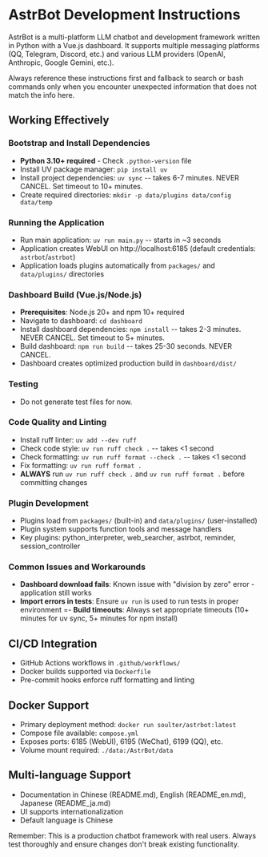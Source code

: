 # AstrBot Development Instructions

AstrBot is a multi-platform LLM chatbot and development framework written in Python with a Vue.js dashboard. It supports multiple messaging platforms (QQ, Telegram, Discord, etc.) and various LLM providers (OpenAI, Anthropic, Google Gemini, etc.).

Always reference these instructions first and fallback to search or bash commands only when you encounter unexpected information that does not match the info here.

## Working Effectively

### Bootstrap and Install Dependencies
- **Python 3.10+ required** - Check `.python-version` file
- Install UV package manager: `pip install uv`
- Install project dependencies: `uv sync` -- takes 6-7 minutes. NEVER CANCEL. Set timeout to 10+ minutes.
- Create required directories: `mkdir -p data/plugins data/config data/temp`

### Running the Application
- Run main application: `uv run main.py` -- starts in ~3 seconds
- Application creates WebUI on http://localhost:6185 (default credentials: `astrbot`/`astrbot`)
- Application loads plugins automatically from `packages/` and `data/plugins/` directories

### Dashboard Build (Vue.js/Node.js)
- **Prerequisites**: Node.js 20+ and npm 10+ required
- Navigate to dashboard: `cd dashboard`
- Install dashboard dependencies: `npm install` -- takes 2-3 minutes. NEVER CANCEL. Set timeout to 5+ minutes.
- Build dashboard: `npm run build` -- takes 25-30 seconds. NEVER CANCEL.
- Dashboard creates optimized production build in `dashboard/dist/`

### Testing
- Do not generate test files for now.

### Code Quality and Linting
- Install ruff linter: `uv add --dev ruff`
- Check code style: `uv run ruff check .` -- takes <1 second
- Check formatting: `uv run ruff format --check .` -- takes <1 second
- Fix formatting: `uv run ruff format .`
- **ALWAYS** run `uv run ruff check .` and `uv run ruff format .` before committing changes

### Plugin Development
- Plugins load from `packages/` (built-in) and `data/plugins/` (user-installed)
- Plugin system supports function tools and message handlers
- Key plugins: python_interpreter, web_searcher, astrbot, reminder, session_controller

### Common Issues and Workarounds
- **Dashboard download fails**: Known issue with "division by zero" error - application still works
- **Import errors in tests**: Ensure `uv run` is used to run tests in proper environment
=- **Build timeouts**: Always set appropriate timeouts (10+ minutes for uv sync, 5+ minutes for npm install)

## CI/CD Integration
- GitHub Actions workflows in `.github/workflows/`
- Docker builds supported via `Dockerfile`
- Pre-commit hooks enforce ruff formatting and linting

## Docker Support
- Primary deployment method: `docker run soulter/astrbot:latest`
- Compose file available: `compose.yml`
- Exposes ports: 6185 (WebUI), 6195 (WeChat), 6199 (QQ), etc.
- Volume mount required: `./data:/AstrBot/data`

## Multi-language Support
- Documentation in Chinese (README.md), English (README_en.md), Japanese (README_ja.md)
- UI supports internationalization
- Default language is Chinese

Remember: This is a production chatbot framework with real users. Always test thoroughly and ensure changes don't break existing functionality.
